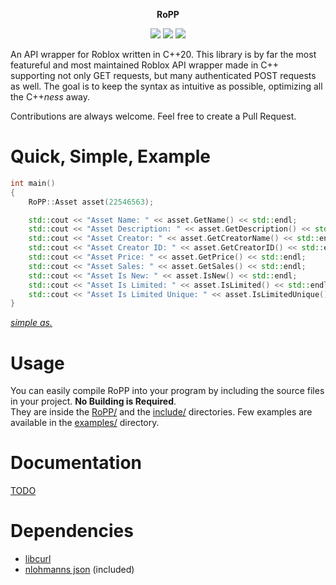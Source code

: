 

<p align="center"><b>RoPP</b></p>

<p align="center">
  <img src="https://img.shields.io/github/license/sightem/ropp">
  <img src="https://img.shields.io/github/issues/sightem/ropp">
  <img src="https://img.shields.io/github/commit-activity/w/sightem/ropp">
</p>

An API wrapper for Roblox written in C++20. This library is by far the most featureful and most maintained Roblox API wrapper made in C++ supporting not only GET requests, but many authenticated POST requests as well. The goal is to keep the syntax as intuitive as possible, optimizing all the C++*ness* away.

Contributions are always welcome. Feel free to create a Pull Request.

Quick, Simple, Example
=========
```cpp
int main()
{
    RoPP::Asset asset(22546563);

    std::cout << "Asset Name: " << asset.GetName() << std::endl;
    std::cout << "Asset Description: " << asset.GetDescription() << std::endl;
    std::cout << "Asset Creator: " << asset.GetCreatorName() << std::endl;
    std::cout << "Asset Creator ID: " << asset.GetCreatorID() << std::endl;
    std::cout << "Asset Price: " << asset.GetPrice() << std::endl;
    std::cout << "Asset Sales: " << asset.GetSales() << std::endl;
    std::cout << "Asset Is New: " << asset.IsNew() << std::endl;
    std::cout << "Asset Is Limited: " << asset.IsLimited() << std::endl;
    std::cout << "Asset Is Limited Unique: " << asset.IsLimitedUnique() << std::endl;
}
```
[*simple as.*](https://github.com/Sightem/RoPP/tree/master/examples)

Usage
=========

You can easily compile RoPP into your program by including the source files in your project. **No Building is Required**.    
They are inside the [RoPP/](https://github.com/Sightem/RoPP/tree/master/RoPP) and the [include/](https://github.com/Sightem/RoPP/tree/master/include) directories. Few examples are available in the [examples/](https://github.com/Sightem/RoPP/tree/master/examples) directory.

Documentation
=========
[TODO](https://github.com/Sightem/RoPP/wiki)

Dependencies
=========
- [libcurl](https://curl.se/libcurl/)
- [nlohmanns json](https://github.com/nlohmann/json) (included)
